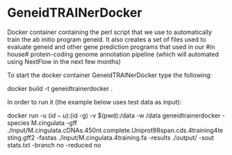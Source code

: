 # GeneidTRAINerDocker
Docker container containing the perl script that we use to automatically train the ab initio program geneid. It also creates a set of files used to evaluate geneid and other gene prediction programs that used in our #in house# protein-coding genome annotation pipeline (which will automated using NextFlow in the next few months)  

To start the docker container GeneidTRAINerDocker type the following:

docker build -t  geneidtrainerdocker .

In order to run it (the example below uses test data as input):

docker run -u $(id -u):$(id -g) -v $(pwd):/data -w /data geneidtrainerdocker -species M.cingulata -gff ./input/M.cingulata.cDNAs.450nt.complete.Uniprot98span.cds.4training4testing.gff2 -fastas ./input/M.cingulata.4training.fa -results ./output/ -sout stats.txt -branch no -reduced no 


